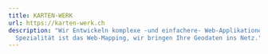 ```yaml
---
title: KARTEN-WERK
url: https://karten-werk.ch
description: "Wir Entwickeln komplexe -und einfachere- Web-Applikationen. Unsere
  Spezialität ist das Web-Mapping, wir bringen Ihre Geodaten ins Netz."
---
```

